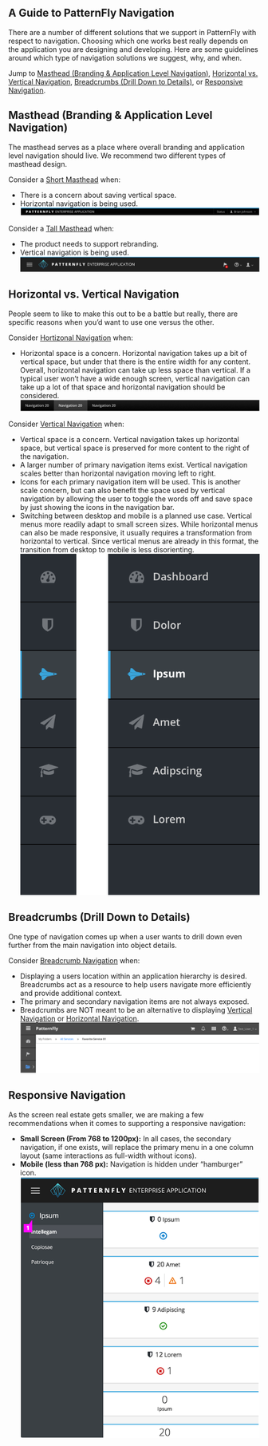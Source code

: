 ## A Guide to PatternFly Navigation
There are a number of different solutions that we support in PatternFly with respect to navigation. Choosing which one works best really depends on the application you are designing and developing. Here are some guidelines around which type of navigation solutions we suggest, why, and when.

Jump to [Masthead (Branding & Application Level Navigation)](#masthead-branding-application-level-navigation), [Horizontal vs. Vertical Navigation](#horizontal-vs-vertical-navigation), [Breadcrumbs (Drill Down to Details)](#breadcrumbs-drill-down-to-details), or [Responsive Navigation](#responsive-navigation).


## Masthead (Branding & Application Level Navigation)
The masthead serves as a place where overall branding and application level navigation should live. We recommend two different types of masthead design.

Consider a [Short Masthead](http://www.patternfly.org/pattern-library/application-framework/masthead/) when:
* There is a concern about saving vertical space.
* Horizontal navigation is being used.
![masthead](img/short-masthead.png)

Consider a [Tall Masthead](http://www.patternfly.org/pattern-library/application-framework/masthead/) when:
* The product needs to support rebranding.
* Vertical navigation is being used.
![masthead](img/tall-masthead.png)

## Horizontal vs. Vertical Navigation
People seem to like to make this out to be a battle but really, there are specific reasons when you’d want to use one versus the other.

Consider [Hortizonal Navigation](http://www.patternfly.org/pattern-library/navigation/horizontal-navigation/) when:
* Horizontal space is a concern. Horizontal navigation takes up a bit of vertical space, but under that there is the entire width for any content. Overall, horizontal navigation can take up less space than vertical. If a typical user won’t have a wide enough screen, vertical navigation can take up a lot of that space and horizontal navigation should be considered.
![horizontalvertical](img/horizontal-nav.png)

Consider [Vertical Navigation](vertical-nav.md) when:
* Vertical space is a concern. Vertical navigation takes up horizontal space, but vertical space is preserved for more content to the right of the navigation.
* A larger number of primary navigation items exist. Vertical navigation scales better than horizontal navigation moving left to right.
* Icons for each primary navigation item will be used. This is another scale concern, but can also benefit the space used by vertical navigation by allowing the user to toggle the words off and save space by just showing the icons in the navigation bar.
* Switching between desktop and mobile is a planned use case. Vertical menus more readily adapt to small screen sizes. While horizontal menus can also be made responsive, it usually requires a transformation from horizontal to vertical. Since vertical menus are already in this format, the transition from desktop to mobile is less disorienting.
![horizontalvertical](img/vertical-nav.png)

## Breadcrumbs (Drill Down to Details)
One type of navigation comes up when a user wants to drill down even further from the main navigation into object details.

Consider [Breadcrumb Navigation](http://www.patternfly.org/pattern-library/navigation/breadcrumbs/) when:
* Displaying a users location within an application hierarchy is desired. Breadcrumbs act as a resource to help users navigate more efficiently and provide additional context.
* The primary and secondary navigation items are not always exposed.
* Breadcrumbs are NOT meant to be an alternative to displaying [Vertical Navigation](http://www.patternfly.org/pattern-library/navigation/vertical-navigation/) or [Horizontal Navigation](http://www.patternfly.org/pattern-library/navigation/horizontal-navigation/).
![breadcrumbs](img/breadcrumbs.png)

## Responsive Navigation
As the screen real estate gets smaller, we are making a few recommendations when it comes to supporting a responsive navigation:
* **Small Screen (From 768 to 1200px):** In all cases, the secondary navigation, if one exists, will replace the primary menu in a one column layout (same 	interactions as full-width without icons).
* **Mobile (less than 768 px):** Navigation is hidden under “hamburger” icon.
![responsivenav](img/responsive-nav.png)
